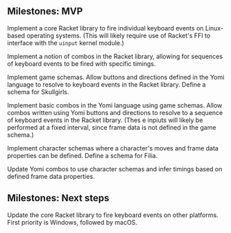 Milestones: MVP
---------------

Implement a core Racket library to fire individual keyboard events on Linux-based operating systems. (This will likely require use of Racket's FFI to interface with the `uinput` kernel module.)

Implement a notion of combos in the Racket library, allowing for sequences of keyboard events to be fired with specific timings.

Implement game schemas. Allow buttons and directions defined in the Yomi language to resolve to keyboard events in the Racket library. Define a schema for Skullgirls.

Implement basic combos in the Yomi language using game schemas. Allow combos written using Yomi buttons and directions to resolve to a sequence of keyboard events in the Racket library. (Thes e inpiuts will likely be performed at a fixed interval, since frame data is not defined in the game schema.)
 
Implement character schemas where a character's moves and frame data properties can be defined. Define a schema for Filia.

Update Yomi combos to use character schemas and infer timings based on defined frame data properties.


Milestones: Next steps
----------------------

Update the core Racket library to fire keyboard events on other platforms. First priority is Windows, followed by macOS.